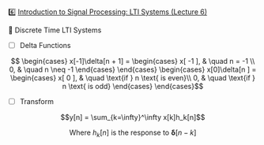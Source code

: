 :six: [Introduction to Signal Processing: LTI Systems (Lecture 6)](https://youtu.be/x5wtnbIQ0Lk)

:round_pushpin: Discrete Time LTI Systems

- [ ] Delta Functions

```math
  \begin{cases}
    x[-1]\delta[n + 1] =
      \begin{cases}
        x[ -1 ],   & \quad n = -1 \\
        0,         & \quad n \neq -1
      \end{cases}
  \end{cases}
  \begin{cases}
    x[0]\delta[n ] =
      \begin{cases}
        x[ 0 ],   & \quad \text{if } n \text{ is even}\\
        0,        & \quad \text{if } n \text{ is odd}
      \end{cases}
  \end{cases}
```


- [ ] Transform

```math
y[n] = \sum_{k=\infty}^\infty x[k]h_k[n]
```



```math
\text{Where } h_k[n] \text{ is the response to } \boldsymbol{\delta}[ n - k]
```


